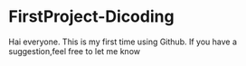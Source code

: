 # FirstProject-Dicoding
Hai everyone.
This is my first time using Github.
If you have a suggestion,feel free to let me know 
